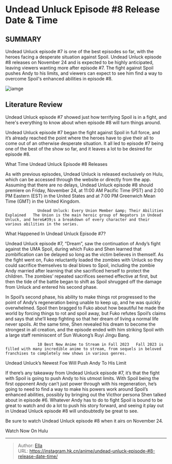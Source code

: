 # Undead Unluck Episode #8 Release Date &amp; Time


## SUMMARY 



  Undead Unluck episode #7 is one of the best episodes so far, with the heroes facing a desperate situation against Spoil.   Undead Unluck episode #8 releases on November 24 and is expected to be highly anticipated, leaving viewers wanting more after episode #7.   The fight against Spoil pushes Andy to his limits, and viewers can expect to see him find a way to overcome Spoil&#39;s enhanced abilities in episode #8.  

![iamge](https://static1.srcdn.com/wordpress/wp-content/uploads/2023/11/f-2mzugbcaapy_t.jpg)

## Literature Review

Undead Unluck episode #7 showed just how terrifying Spoil is in a fight, and here&#39;s everything to know about when episode #8 will turn things around.




Undead Unluck episode #7 began the fight against Spoil in full force, and it’s already reached the point where the heroes have to give their all to come out of an otherwise desperate situation. It all led to episode #7 being one of the best of the show so far, and it leaves a lot to be desired for episode #8.





 What Time Undead Unluck Episode #8 Releases 
          

As with previous episodes, Undead Unluck is released exclusively on Hulu, which can be accessed through the website or directly from the app. Assuming that there are no delays, Undead Unluck episode #8 should premiere on Friday, November 24, at 11:00 AM Pacific Time (PST) and 2:00 PM Eastern (EST) in the United States and at 7:00 PM Greenwich Mean Time (GMT) in the United Kingdom.

                  Undead Unluck: Every Union Member &amp; Their Abilities Explained   The Union is the main heroic group of Negators in Undead Unluck, and here&#39;s a breakdown of every character and their various abilities in the series.   



 What Happened In Undead Unluck Episode #7? 
          




Undead Unluck episode #7, “Dream”, saw the continuation of Andy’s fight against the UMA Spoil, during which Fuko and Shen learned that zombification can be delayed so long as the victim believes in themself. As the fight went on, Fuko reluctantly loaded the zombies with Unluck so they could sacrifice themselves to deal blows to Spoil, including the zombie Andy married after learning that she sacrificed herself to protect the children. The zombies’ repeated sacrifices seemed effective at first, but then the tide of the battle began to shift as Spoil shrugged off the damage from Unluck and entered his second phase.

In Spoil’s second phase, his ability to make things rot progressed to the point of Andy’s regeneration being unable to keep up, and he was quickly overwhelmed. Spoil then bragged to Fuko about how beautiful he made the world by forcing things to rot and spoil away, but Fuko refutes Spoil’s claims and says that she’ll keep fighting so that her dream of living a normal life never spoils. At the same time, Shen revealed his dream to become the strongest in all creation, and the episode ended with him striking Spoil with a large staff reminiscent of Sun Wukong’s Ruyi Jingu Bang.




                  10 Best New Anime to Stream in Fall 2023   Fall 2023 is filled with many incredible anime to stream, from sequels in beloved franchises to completely new shows in various genres.   



 Undead Unluck’s Newest Foe Will Push Andy To His Limit 
          

If there’s any takeaway from Undead Unluck episode #7, it’s that the fight with Spoil is going to push Andy to his utmost limits. With Spoil being the first opponent Andy can’t just power through with his regeneration, he’s going to need to find a way to make his powers work around Spoil’s enhanced abilities, possibly by bringing out the Victhor persona Shen talked about in episode #6. Whatever Andy has to do to fight Spoil is bound to be great to watch and do a lot to push his story forward, and seeing it play out in Undead Unluck episode #8 will undoubtedly be great to see.




Be sure to watch Undead Unluck episode #8 when it airs on November 24.

Watch Now On Hulu



---

> Author: [Ella](https://instagram.hk.cn/)  
> URL: https://instagram.hk.cn/anime/undead-unluck-episode-#8-release-date-time/  

